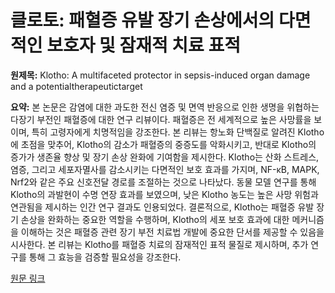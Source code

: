 # 클로토: 패혈증 유발 장기 손상에서의 다면적인 보호자 및 잠재적 치료 표적

**원제목:** Klotho: A multifaceted protector in sepsis-induced organ damage and a potentialtherapeutictarget

**요약:** 본 논문은 감염에 대한 과도한 전신 염증 및 면역 반응으로 인한 생명을 위협하는 다장기 부전인 패혈증에 대한 연구 리뷰이다.  패혈증은 전 세계적으로 높은 사망률을 보이며, 특히 고령자에게 치명적임을 강조한다.  본 리뷰는 항노화 단백질로 알려진 Klotho에 초점을 맞추어, Klotho의 감소가 패혈증의 중증도를 악화시키고, 반대로 Klotho의 증가가 생존율 향상 및 장기 손상 완화에 기여함을 제시한다.  Klotho는 산화 스트레스, 염증, 그리고 세포자멸사를 감소시키는 다면적인 보호 효과를 가지며, NF-κB, MAPK, Nrf2와 같은 주요 신호전달 경로를 조절하는 것으로 나타났다.  동물 모델 연구를 통해 Klotho의 과발현이 수명 연장 효과를 보였으며, 낮은 Klotho 농도는 높은 사망 위험과 연관됨을 제시하는 인간 연구 결과도 인용되었다.  결론적으로, Klotho는 패혈증 유발 장기 손상을 완화하는 중요한 역할을 수행하며,  Klotho의 세포 보호 효과에 대한 메커니즘을 이해하는 것은 패혈증 관련 장기 부전 치료법 개발에 중요한 단서를 제공할 수 있음을 시사한다.  본 리뷰는 Klotho를 패혈증 치료의 잠재적인 표적 물질로 제시하며, 추가 연구를 통해 그 효능을 검증할 필요성을 강조한다.

[원문 링크](https://www.wjgnet.com/2220-3141/full/v14/i3/103458.htm)
